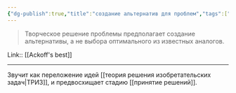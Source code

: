 ```yaml
---
{"dg-publish":true,"title":"создание альтернатив для проблем","tags":["quotes"],"date":"2023-02-05T10:53:14+04:00","modified_at":"2023-05-09T18:04:20+04:00","alias":"создание альтернатив для проблем","permalink":"/quotes/202302051053/","dgPassFrontmatter":true}
---
```



> Творческое решение проблемы предполагает создание альтернативы, а не выбора оптимального из известных аналогов.

Link:: [[Ackoff's best]]

---

Звучит как переложение идей [[теория решения изобретательских задач|ТРИЗ]], и предвосхищает стадию [[принятие решений]].

